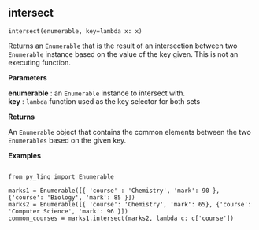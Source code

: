 ## intersect

`intersect(enumerable, key=lambda x: x)`

Returns an `Enumerable` that is the result of an intersection between two `Enumerable` instance based on the value of the key given. This is not an executing function.

**Parameters**

__enumerable__ : an `Enumerable` instance to intersect with.<br>
__key__ : `lambda` function used as the key selector for both sets

**Returns**

An `Enumerable` object that contains the common elements between the two `Enumerables` based on the given key.

**Examples**

<pre><code>
from py_linq import Enumerable

marks1 = Enumerable([{ 'course' : 'Chemistry', 'mark': 90 }, {'course': 'Biology', 'mark': 85 }])
marks2 = Enumerable([{ 'course': 'Chemistry', 'mark': 65}, {'course': 'Computer Science', 'mark': 96 }])
common_courses = marks1.intersect(marks2, lambda c: c['course'])

</code></pre>

